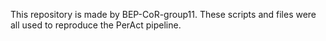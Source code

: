 This repository is made by BEP-CoR-group11. These scripts and files were all used to reproduce the PerAct pipeline.
